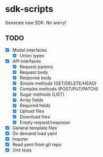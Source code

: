 # sdk-scripts

Generate new SDK. No worry!

## TODO

- [x] Model interfaces
  - [x] Union types
- [x] API interfaces
  - [x] Request params
  - [x] Request body
  - [x] Response body
  - [x] Simple methods (GET/DELETE/HEAD)
  - [x] Complex methods (POST/PUT/PATCH)
  - [x] Sugar methods (LIST)
  - [x] Array fields
  - [x] Required fields
  - [x] Upload files
  - [x] Download files
  - [x] Empty request/response
- [x] General template files
- [x] On demand load yaml
- [x] Inquirer
- [x] Read yaml from git repo
- [x] Unit tests

